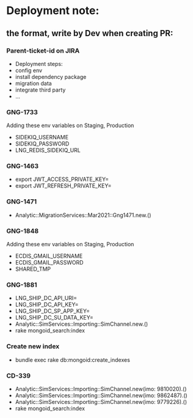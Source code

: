 # Deployment note: 
##  the format, write by Dev when creating PR: 
### Parent-ticket-id on JIRA 
  * Deployment steps: 
  * config env 
  * install dependency package 
  * migration data 
  * integrate  third party
  * ... 

### GNG-1733
  Adding these env variables  on Staging, Production
  * SIDEKIQ_USERNAME
  * SIDEKIQ_PASSWORD
  * LNG_REDIS_SIDEKIQ_URL

### GNG-1463
  * export JWT_ACCESS_PRIVATE_KEY=
  * export JWT_REFRESH_PRIVATE_KEY=

### GNG-1471
  * Analytic::MigrationServices::Mar2021::Gng1471.new.()

### GNG-1848
  Adding these env variables on Staging, Production
  * ECDIS_GMAIL_USERNAME
  * ECDIS_GMAIL_PASSWORD
  * SHARED_TMP

### GNG-1881
  * LNG_SHIP_DC_API_URI=
  * LNG_SHIP_DC_API_KEY=
  * LNG_SHIP_DC_SP_APP_KEY=
  * LNG_SHIP_DC_SU_DATA_KEY=
  * Analytic::SimServices::Importing::SimChannel.new.()
  * rake mongoid_search:index

### Create new index
  * bundle exec rake db:mongoid:create_indexes

### CD-339
  * Analytic::SimServices::Importing::SimChannel.new(imo: 9810020).()
  * Analytic::SimServices::Importing::SimChannel.new(imo: 9862487).()
  * Analytic::SimServices::Importing::SimChannel.new(imo: 9779226).()
  * rake mongoid_search:index
